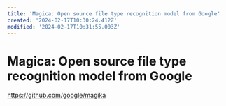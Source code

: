 ```yaml
---
title: 'Magica: Open source file type recognition model from Google'
created: '2024-02-17T10:30:24.412Z'
modified: '2024-02-17T10:31:55.003Z'
---
```


# Magica: Open source file type recognition model from Google

https://github.com/google/magika
